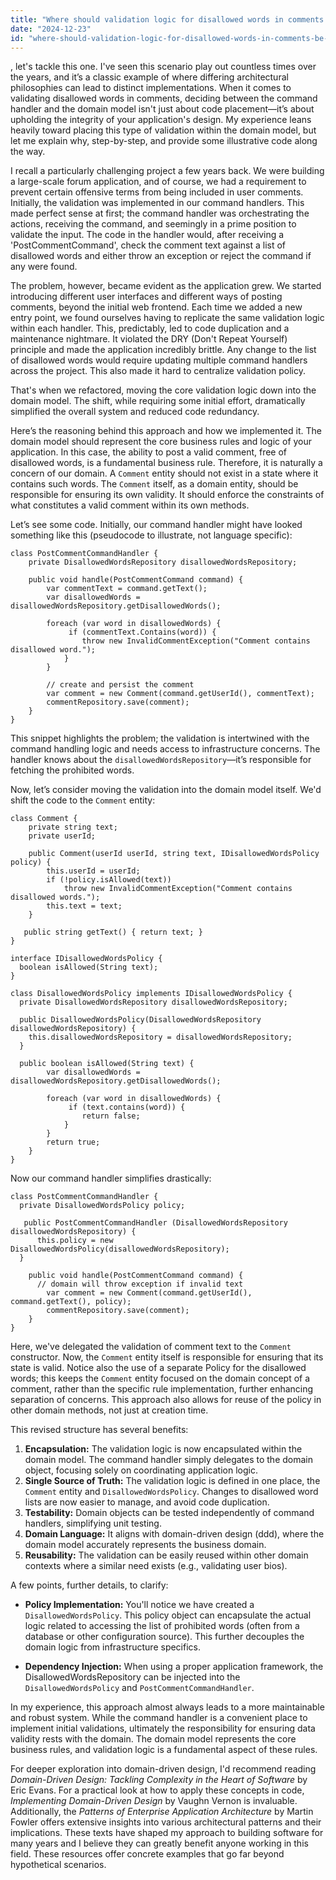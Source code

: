 ```yaml
---
title: "Where should validation logic for disallowed words in comments be implemented: in the command handler or the domain model?"
date: "2024-12-23"
id: "where-should-validation-logic-for-disallowed-words-in-comments-be-implemented-in-the-command-handler-or-the-domain-model"
---
```


, let's tackle this one. I've seen this scenario play out countless times over the years, and it’s a classic example of where differing architectural philosophies can lead to distinct implementations. When it comes to validating disallowed words in comments, deciding between the command handler and the domain model isn't just about code placement—it’s about upholding the integrity of your application's design. My experience leans heavily toward placing this type of validation within the domain model, but let me explain why, step-by-step, and provide some illustrative code along the way.

I recall a particularly challenging project a few years back. We were building a large-scale forum application, and of course, we had a requirement to prevent certain offensive terms from being included in user comments. Initially, the validation was implemented in our command handlers. This made perfect sense at first; the command handler was orchestrating the actions, receiving the command, and seemingly in a prime position to validate the input. The code in the handler would, after receiving a 'PostCommentCommand', check the comment text against a list of disallowed words and either throw an exception or reject the command if any were found.

The problem, however, became evident as the application grew. We started introducing different user interfaces and different ways of posting comments, beyond the initial web frontend. Each time we added a new entry point, we found ourselves having to replicate the same validation logic within each handler. This, predictably, led to code duplication and a maintenance nightmare. It violated the DRY (Don't Repeat Yourself) principle and made the application incredibly brittle. Any change to the list of disallowed words would require updating multiple command handlers across the project. This also made it hard to centralize validation policy.

That's when we refactored, moving the core validation logic down into the domain model. The shift, while requiring some initial effort, dramatically simplified the overall system and reduced code redundancy.

Here’s the reasoning behind this approach and how we implemented it. The domain model should represent the core business rules and logic of your application. In this case, the ability to post a valid comment, free of disallowed words, is a fundamental business rule. Therefore, it is naturally a concern of our domain. A `Comment` entity should not exist in a state where it contains such words. The `Comment` itself, as a domain entity, should be responsible for ensuring its own validity. It should enforce the constraints of what constitutes a valid comment within its own methods.

Let’s see some code. Initially, our command handler might have looked something like this (pseudocode to illustrate, not language specific):

```pseudocode
class PostCommentCommandHandler {
    private DisallowedWordsRepository disallowedWordsRepository;

    public void handle(PostCommentCommand command) {
        var commentText = command.getText();
        var disallowedWords = disallowedWordsRepository.getDisallowedWords();

        foreach (var word in disallowedWords) {
             if (commentText.Contains(word)) {
                throw new InvalidCommentException("Comment contains disallowed word.");
            }
        }

        // create and persist the comment
        var comment = new Comment(command.getUserId(), commentText);
        commentRepository.save(comment);
    }
}
```

This snippet highlights the problem; the validation is intertwined with the command handling logic and needs access to infrastructure concerns. The handler knows about the `disallowedWordsRepository`—it’s responsible for fetching the prohibited words.

Now, let’s consider moving the validation into the domain model itself. We'd shift the code to the `Comment` entity:

```pseudocode
class Comment {
    private string text;
    private userId;

    public Comment(userId userId, string text, IDisallowedWordsPolicy policy) {
        this.userId = userId;
        if (!policy.isAllowed(text))
            throw new InvalidCommentException("Comment contains disallowed words.");
        this.text = text;
    }

   public string getText() { return text; }
}

interface IDisallowedWordsPolicy {
  boolean isAllowed(String text);
}

class DisallowedWordsPolicy implements IDisallowedWordsPolicy {
  private DisallowedWordsRepository disallowedWordsRepository;

  public DisallowedWordsPolicy(DisallowedWordsRepository disallowedWordsRepository) {
    this.disallowedWordsRepository = disallowedWordsRepository;
  }

  public boolean isAllowed(String text) {
        var disallowedWords = disallowedWordsRepository.getDisallowedWords();

        foreach (var word in disallowedWords) {
             if (text.contains(word)) {
                return false;
            }
        }
        return true;
    }
}

```

Now our command handler simplifies drastically:

```pseudocode
class PostCommentCommandHandler {
  private DisallowedWordsPolicy policy;

   public PostCommentCommandHandler (DisallowedWordsRepository disallowedWordsRepository) {
      this.policy = new DisallowedWordsPolicy(disallowedWordsRepository);
  }

    public void handle(PostCommentCommand command) {
      // domain will throw exception if invalid text
        var comment = new Comment(command.getUserId(), command.getText(), policy);
        commentRepository.save(comment);
    }
}
```

Here, we've delegated the validation of comment text to the `Comment` constructor. Now, the `Comment` entity itself is responsible for ensuring that its state is valid. Notice also the use of a separate Policy for the disallowed words; this keeps the `Comment` entity focused on the domain concept of a comment, rather than the specific rule implementation, further enhancing separation of concerns. This approach also allows for reuse of the policy in other domain methods, not just at creation time.

This revised structure has several benefits:

1.  **Encapsulation:** The validation logic is now encapsulated within the domain model. The command handler simply delegates to the domain object, focusing solely on coordinating application logic.
2.  **Single Source of Truth:** The validation logic is defined in one place, the `Comment` entity and `DisallowedWordsPolicy`. Changes to disallowed word lists are now easier to manage, and avoid code duplication.
3.  **Testability:** Domain objects can be tested independently of command handlers, simplifying unit testing.
4.  **Domain Language:** It aligns with domain-driven design (ddd), where the domain model accurately represents the business domain.
5.  **Reusability:** The validation can be easily reused within other domain contexts where a similar need exists (e.g., validating user bios).

A few points, further details, to clarify:

*   **Policy Implementation:** You'll notice we have created a `DisallowedWordsPolicy`. This policy object can encapsulate the actual logic related to accessing the list of prohibited words (often from a database or other configuration source). This further decouples the domain logic from infrastructure specifics.

*   **Dependency Injection:** When using a proper application framework, the DisallowedWordsRepository can be injected into the `DisallowedWordsPolicy` and `PostCommentCommandHandler`.

In my experience, this approach almost always leads to a more maintainable and robust system. While the command handler is a convenient place to implement initial validations, ultimately the responsibility for ensuring data validity rests with the domain. The domain model represents the core business rules, and validation logic is a fundamental aspect of these rules.

For deeper exploration into domain-driven design, I'd recommend reading *Domain-Driven Design: Tackling Complexity in the Heart of Software* by Eric Evans. For a practical look at how to apply these concepts in code, *Implementing Domain-Driven Design* by Vaughn Vernon is invaluable. Additionally, the *Patterns of Enterprise Application Architecture* by Martin Fowler offers extensive insights into various architectural patterns and their implications. These texts have shaped my approach to building software for many years and I believe they can greatly benefit anyone working in this field. These resources offer concrete examples that go far beyond hypothetical scenarios.

